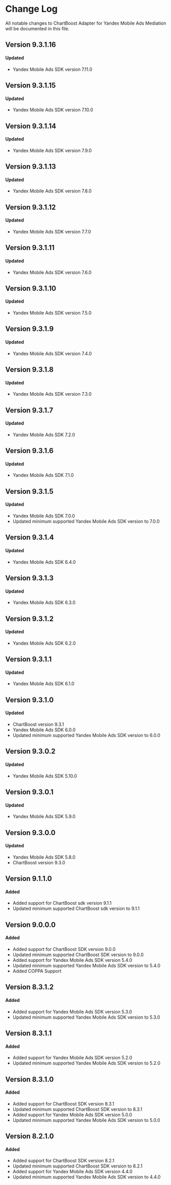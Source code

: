 # Change Log
All notable changes to ChartBoost Adapter for Yandex Mobile Ads Mediation will be documented in this file.

## Version 9.3.1.16

#### Updated
* Yandex Mobile Ads SDK version 7.11.0

## Version 9.3.1.15

#### Updated
* Yandex Mobile Ads SDK version 7.10.0

## Version 9.3.1.14

#### Updated
* Yandex Mobile Ads SDK version 7.9.0

## Version 9.3.1.13

#### Updated
* Yandex Mobile Ads SDK version 7.8.0

## Version 9.3.1.12

#### Updated
* Yandex Mobile Ads SDK version 7.7.0

## Version 9.3.1.11

#### Updated
* Yandex Mobile Ads SDK version 7.6.0

## Version 9.3.1.10

#### Updated
* Yandex Mobile Ads SDK version 7.5.0

## Version 9.3.1.9

#### Updated
* Yandex Mobile Ads SDK version 7.4.0

## Version 9.3.1.8

#### Updated
* Yandex Mobile Ads SDK version 7.3.0

## Version 9.3.1.7

#### Updated
* Yandex Mobile Ads SDK 7.2.0

## Version 9.3.1.6

#### Updated
* Yandex Mobile Ads SDK 7.1.0

## Version 9.3.1.5

#### Updated
* Yandex Mobile Ads SDK 7.0.0
* Updated minimum supported Yandex Mobile Ads SDK version to 7.0.0

## Version 9.3.1.4

#### Updated
* Yandex Mobile Ads SDK 6.4.0

## Version 9.3.1.3

#### Updated
* Yandex Mobile Ads SDK 6.3.0

## Version 9.3.1.2

#### Updated
* Yandex Mobile Ads SDK 6.2.0

## Version 9.3.1.1

#### Updated
* Yandex Mobile Ads SDK 6.1.0

## Version 9.3.1.0

#### Updated
* ChartBoost version 9.3.1
* Yandex Mobile Ads SDK 6.0.0
* Updated minimum supported Yandex Mobile Ads SDK version to 6.0.0

## Version 9.3.0.2

#### Updated
* Yandex Mobile Ads SDK 5.10.0

## Version 9.3.0.1

#### Updated
* Yandex Mobile Ads SDK 5.9.0

## Version 9.3.0.0

#### Updated
* Yandex Mobile Ads SDK 5.8.0
* ChartBoost version 9.3.0

## Version 9.1.1.0

#### Added
* Added support for ChartBoost sdk version 9.1.1
* Updated minimum supported ChartBoost sdk version to 9.1.1

## Version 9.0.0.0

#### Added
* Added support for ChartBoost SDK version 9.0.0
* Updated minimum supported ChartBoost SDK version to 9.0.0
* Added support for Yandex Mobile Ads SDK version 5.4.0
* Updated minimum supported Yandex Mobile Ads SDK version to 5.4.0
* Added COPPA Support

## Version 8.3.1.2

#### Added
* Added support for Yandex Mobile Ads SDK version 5.3.0
* Updated minimum supported Yandex Mobile Ads SDK version to 5.3.0

## Version 8.3.1.1

#### Added
* Added support for Yandex Mobile Ads SDK version 5.2.0
* Updated minimum supported Yandex Mobile Ads SDK version to 5.2.0

## Version 8.3.1.0

#### Added
* Added support for ChartBoost SDK version 8.3.1
* Updated minimum supported ChartBoost SDK version to 8.3.1
* Added support for Yandex Mobile Ads SDK version 5.0.0
* Updated minimum supported Yandex Mobile Ads SDK version to 5.0.0

## Version 8.2.1.0

#### Added
* Added support for ChartBoost SDK version 8.2.1
* Updated minimum supported ChartBoost SDK version to 8.2.1
* Added support for Yandex Mobile Ads SDK version 4.4.0
* Updated minimum supported Yandex Mobile Ads SDK version to 4.4.0
